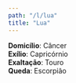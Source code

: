 ```yaml
---
path: "/l/lua"
title: "Lua"
---
```


**Domicílio**: Câncer  
**Exílio**: Capricórnio   
**Exaltação**: Touro  
**Queda**: Escorpião 